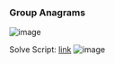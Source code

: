 <h3> Group Anagrams </h3>

![image](https://github.com/h4ckyou/h4ckyou.github.io/assets/127159644/11cf3eb5-dd31-4503-bf16-a323f24e3f14)

Solve Script: [link](https://github.com/h4ckyou/h4ckyou.github.io/blob/main/posts/programming/Leetcode/Group%20Anagrams/solve.py)
![image](https://github.com/h4ckyou/h4ckyou.github.io/assets/127159644/893ad679-044e-498a-82d2-8de60c3ab0d5)

